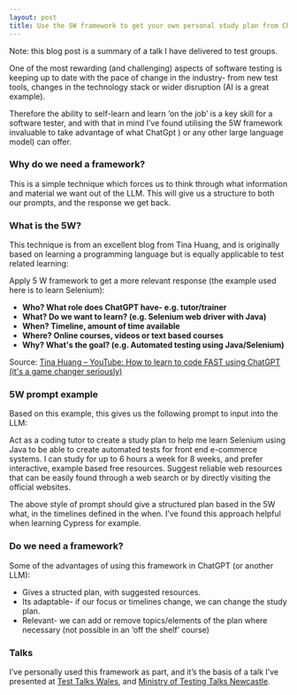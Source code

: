 ```yaml
---
layout: post
title: Use the 5W framework to get your own personal study plan from ChatGpt (or other LLM)
---
```



Note: this blog post is a summary of a talk I have delivered to test groups.

One of the most rewarding (and challenging) aspects of software testing is keeping up to date with the pace of change in the industry- from new test tools, changes in the technology stack or wider disruption (AI is a great example).

Therefore the ability to self-learn and learn ‘on the job’ is a key skill for a software tester, and with that in mind I’ve found utilising the 5W framework invaluable to take advantage of what ChatGpt ) or any other large language model) can offer. 

### Why do we need a framework?

This is a simple technique which forces us to think through what information and material we want out of the LLM. This will give us a structure to both our prompts, and the response we get back. 

### What is the 5W?

This technique is from an excellent blog from Tina Huang, and is originally based on learning a programming language but is equally applicable to test related learning:

Apply 5 W framework to get a more relevant response (the example used here is to learn Selenium):


<ul><strong>

  <li>Who? What role does ChatGPT have-  e.g. tutor/trainer</li>
  <li>What? Do we want to learn? (e.g. Selenium web driver with Java)</li>
  <li>When? Timeline, amount of time available</li>
  <li>Where? Online courses, videos or text based courses</li>
  <li>Why? What's the goal? (e.g. Automated testing using Java/Selenium)</li>

</strong></ul>


Source: [Tina Huang – YouTube: How to learn to code FAST using ChatGPT (it's a game changer seriously)](https://www.youtube.com/watch?v=VznoKyh6AXs&list=LL&index=2&t=377s)


### 5W prompt example

Based on this example, this gives us the following prompt to input into the LLM:

Act as a coding tutor to create a study plan to help me learn Selenium  using Java to be able to create automated tests for front end e-commerce systems. I can study for up to 6 hours a week for 8 weeks, and prefer interactive, example based free resources.
Suggest reliable web resources that can be easily found through a web search or by directly visiting the official websites.


The above style of prompt should give a structured plan based in the 5W what, in the timelines defined in the when. I’ve found this approach helpful when learning Cypress for example.

### Do we need a framework?

Some of the advantages of using this framework in ChatGPT (or another LLM):
<ul>
  <li>Gives a structed plan, with suggested resources.</li>
  <li>Its adaptable- if our focus or timelines change, we can change the study plan.</li>
  <li>Relevant- we can add or remove topics/elements of the plan where necessary (not possible in an ‘off the shelf’ course)</li>
</ul>

### Talks

I’ve personally used this framework as part, and it’s the basis of a talk I’ve presented at [Test Talks Wales]( https://www.meetup.com/test-talks-wales/events/298323939/), and [Ministry of Testing Talks Newcastle](https://www.meetup.com/mot-newcastle/events/298859530/). 
